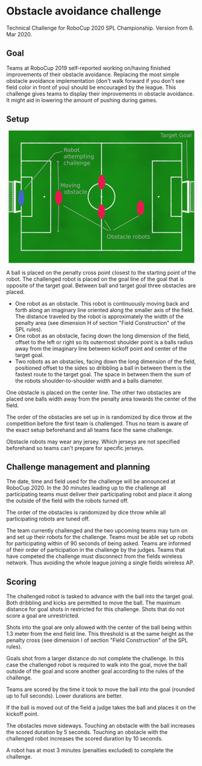# Obstacle avoidance challenge

Technical Challenge for RoboCup 2020 SPL Championship. Version from 6. Mar 2020.

## Goal

Teams at RoboCup 2019 self-reported working on/having finished improvements of their obstacle avoidance. Replacing the most simple obstacle avoidance implementation (don't walk forward if you don't see field color in front of you) should be encouraged by the league. This challenge gives teams to display their improvements in obstacle avoidance. It might aid in lowering the amount of pushing during games.

## Setup

![](figs/obstacle_challenge_2020.png)

A ball is placed on the penalty cross point closest to the starting point of the robot. The challenged robot is placed on the goal line of the goal that is opposite of the target goal. Between ball and target goal three obstacles are placed.

- One robot as an obstacle. This robot is continuously moving back and forth along an imaginary line oriented along the smaller axis of the field. The distance traveled by the robot is approximately the width of the penalty area (see dimension H of section "Field Construction" of the SPL rules). 
- One robot as an obstacle, facing down the long dimension of the field, offset to the left or right so its outermost shoulder point is a balls radius away from the imaginary line between kickoff point and center of the target goal.
- Two robots  as an obstacles, facing down the long dimension of the field, positioned offset to the sides so dribbling a ball in between them is the fastest route to the target goal. The space in between them the sum of the robots shoulder-to-shoulder width and a balls diameter.

One obstacle is placed on the center line. The other two obstacles are placed one balls width away from the  penalty area towards the center of the field.

The order of the obstacles are set up in is randomized by dice throw at the competition before the first team is challenged. Thus no team is aware of the exact setup beforehand and all teams face the same challenge.

Obstacle robots may wear any jersey. Which jerseys are not specified beforehand so teams can't prepare for specific jerseys.

## Challenge management and planning

The date, time and field used for the challenge will be announced at RoboCup 2020. In the 30 minutes leading up to the challenge all participating teams must deliver their participating robot and place it along  the outside of the field with the robots turned off.

The order of the obstacles is randomized by dice throw while all participating robots are tuned off.

The team currently challenged and the two upcoming teams may turn on and set up their robots for the challenge. Teams must be able set up robots for participating within of 90 seconds of being asked.  Teams are informed of their order of participation in the challenge by the judges. Teams that have competed the challenge must disconnect from the fields wireless network. Thus avoiding the whole league joining a single fields wireless AP.

## Scoring

The challenged robot is tasked to advance with the ball into the target goal. Both dribbling and kicks are permitted to move the ball. The maximum distance for goal shots in restricted for this challenge. Shots that do not score a goal are unrestricted.

Shots into the goal are only allowed with the center of the ball being within 1.3 meter from the end field line. This threshold is at the same height as the penalty cross (see dimension I of section "Field Construction" of the SPL rules).

Goals shot from a larger distance do not complete the challenge. In this case the challenged robot is required to walk into the goal, move the ball outside of the goal and score another goal according to the rules of the challenge.

Teams are scored by the time it took to move the ball into the goal (rounded up to full seconds). Lower durations are better.

If the ball is moved out of the field a judge takes the ball and places it on the kickoff point.

The obstacles move sideways. Touching an obstacle with the ball increases the scored duration by 5 seconds. Touching an obstacle with the challenged robot increases the scored duration by 10 seconds. 

A robot has at most 3 minutes (penalties excluded) to complete the challenge.

